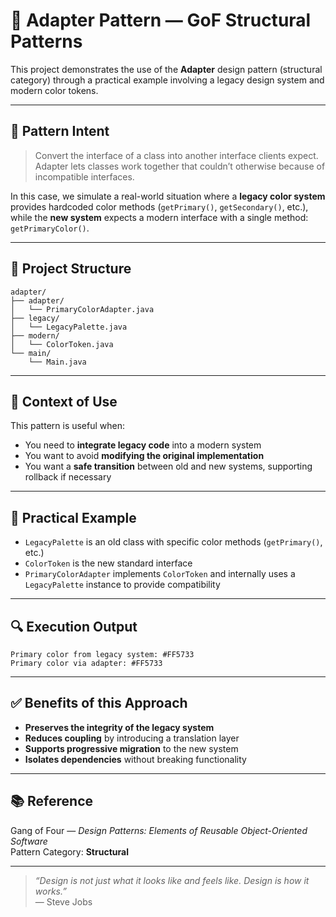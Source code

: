 # 🧩 Adapter Pattern — GoF Structural Patterns

This project demonstrates the use of the **Adapter** design pattern (structural category) through a practical example involving a legacy design system and modern color tokens.

---

## 📌 Pattern Intent

> Convert the interface of a class into another interface clients expect.  
> Adapter lets classes work together that couldn’t otherwise because of incompatible interfaces.

In this case, we simulate a real-world situation where a **legacy color system** provides hardcoded color methods (`getPrimary()`, `getSecondary()`, etc.), while the **new system** expects a modern interface with a single method: `getPrimaryColor()`.

---

## 🧱 Project Structure

```text
adapter/
├── adapter/
│   └── PrimaryColorAdapter.java
├── legacy/
│   └── LegacyPalette.java
├── modern/
│   └── ColorToken.java
└── main/
    └── Main.java
```

---

## 🧠 Context of Use

This pattern is useful when:

- You need to **integrate legacy code** into a modern system
- You want to avoid **modifying the original implementation**
- You want a **safe transition** between old and new systems, supporting rollback if necessary

---

## 🎯 Practical Example

- `LegacyPalette` is an old class with specific color methods (`getPrimary()`, etc.)
- `ColorToken` is the new standard interface
- `PrimaryColorAdapter` implements `ColorToken` and internally uses a `LegacyPalette` instance to provide compatibility

---

## 🔍 Execution Output

```text
Primary color from legacy system: #FF5733
Primary color via adapter: #FF5733
```

---

## ✅ Benefits of this Approach

- **Preserves the integrity of the legacy system**
- **Reduces coupling** by introducing a translation layer
- **Supports progressive migration** to the new system
- **Isolates dependencies** without breaking functionality

---

## 📚 Reference

Gang of Four — *Design Patterns: Elements of Reusable Object-Oriented Software*  
Pattern Category: **Structural**

---

> _“Design is not just what it looks like and feels like. Design is how it works.”_  
> — Steve Jobs
